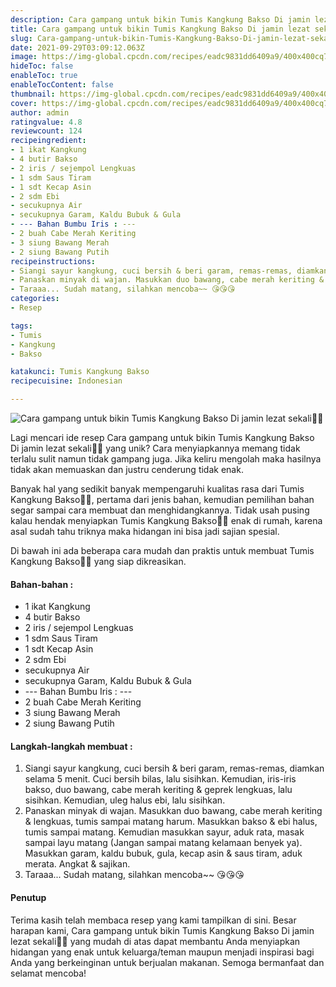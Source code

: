 ```yaml
---
description: Cara gampang untuk bikin Tumis Kangkung Bakso Di jamin lezat sekali"
title: Cara gampang untuk bikin Tumis Kangkung Bakso Di jamin lezat sekali
slug: Cara-gampang-untuk-bikin-Tumis-Kangkung-Bakso-Di-jamin-lezat-sekali
date: 2021-09-29T03:09:12.063Z
image: https://img-global.cpcdn.com/recipes/eadc9831dd6409a9/400x400cq70/photo.jpg
hideToc: false
enableToc: true
enableTocContent: false
thumbnail: https://img-global.cpcdn.com/recipes/eadc9831dd6409a9/400x400cq70/photo.jpg
cover: https://img-global.cpcdn.com/recipes/eadc9831dd6409a9/400x400cq70/photo.jpg
author: admin
ratingvalue: 4.8
reviewcount: 124
recipeingredient:
- 1 ikat Kangkung
- 4 butir Bakso
- 2 iris / sejempol Lengkuas
- 1 sdm Saus Tiram
- 1 sdt Kecap Asin
- 2 sdm Ebi
- secukupnya Air
- secukupnya Garam, Kaldu Bubuk & Gula
- --- Bahan Bumbu Iris : ---
- 2 buah Cabe Merah Keriting
- 3 siung Bawang Merah
- 2 siung Bawang Putih
recipeinstructions:
- Siangi sayur kangkung, cuci bersih & beri garam, remas-remas, diamkan selama 5 menit. Cuci bersih bilas, lalu sisihkan. Kemudian, iris-iris bakso, duo bawang, cabe merah keriting & geprek lengkuas, lalu sisihkan. Kemudian, uleg halus ebi, lalu sisihkan.
- Panaskan minyak di wajan. Masukkan duo bawang, cabe merah keriting & lengkuas, tumis sampai matang harum. Masukkan bakso & ebi halus, tumis sampai matang. Kemudian masukkan sayur, aduk rata, masak sampai layu matang (Jangan sampai matang kelamaan benyek ya). Masukkan garam, kaldu bubuk, gula, kecap asin & saus tiram, aduk merata. Angkat & sajikan.
- Taraaa... Sudah matang, silahkan mencoba~~ 😘😘😘
categories:
- Resep

tags:
- Tumis
- Kangkung
- Bakso

katakunci: Tumis Kangkung Bakso
recipecuisine: Indonesian

---
```


![Cara gampang untuk bikin Tumis Kangkung Bakso Di jamin lezat sekali👩‍🍳](https://img-global.cpcdn.com/recipes/eadc9831dd6409a9/400x400cq70/photo.jpg)

Lagi mencari ide resep Cara gampang untuk bikin Tumis Kangkung Bakso Di jamin lezat sekali👩‍🍳 yang unik? Cara menyiapkannya memang tidak terlalu sulit namun tidak gampang juga. Jika keliru mengolah maka hasilnya tidak akan memuaskan dan justru cenderung tidak enak.

Banyak hal yang sedikit banyak mempengaruhi kualitas rasa dari Tumis Kangkung Bakso👩‍🍳, pertama dari jenis bahan, kemudian pemilihan bahan segar sampai cara membuat dan menghidangkannya. Tidak usah pusing kalau hendak menyiapkan Tumis Kangkung Bakso👩‍🍳 enak di rumah, karena asal sudah tahu triknya maka hidangan ini bisa jadi sajian spesial.

Di bawah ini ada beberapa cara mudah dan praktis untuk membuat Tumis Kangkung Bakso👩‍🍳 yang siap dikreasikan.

<!--inarticleads1-->

#### Bahan-bahan :

- 1 ikat Kangkung
- 4 butir Bakso
- 2 iris / sejempol Lengkuas
- 1 sdm Saus Tiram
- 1 sdt Kecap Asin
- 2 sdm Ebi
- secukupnya Air
- secukupnya Garam, Kaldu Bubuk & Gula
- --- Bahan Bumbu Iris : ---
- 2 buah Cabe Merah Keriting
- 3 siung Bawang Merah
- 2 siung Bawang Putih

<!--inarticleads2-->

#### Langkah-langkah membuat :

1. Siangi sayur kangkung, cuci bersih & beri garam, remas-remas, diamkan selama 5 menit. Cuci bersih bilas, lalu sisihkan. Kemudian, iris-iris bakso, duo bawang, cabe merah keriting & geprek lengkuas, lalu sisihkan. Kemudian, uleg halus ebi, lalu sisihkan.
1. Panaskan minyak di wajan. Masukkan duo bawang, cabe merah keriting & lengkuas, tumis sampai matang harum. Masukkan bakso & ebi halus, tumis sampai matang. Kemudian masukkan sayur, aduk rata, masak sampai layu matang (Jangan sampai matang kelamaan benyek ya). Masukkan garam, kaldu bubuk, gula, kecap asin & saus tiram, aduk merata. Angkat & sajikan.
1. Taraaa... Sudah matang, silahkan mencoba~~ 😘😘😘

#### Penutup

Terima kasih telah membaca resep yang kami tampilkan di sini. Besar harapan kami, Cara gampang untuk bikin Tumis Kangkung Bakso Di jamin lezat sekali👩‍🍳 yang mudah di atas dapat membantu Anda menyiapkan hidangan yang enak untuk keluarga/teman maupun menjadi inspirasi bagi Anda yang berkeinginan untuk berjualan makanan. Semoga bermanfaat dan selamat mencoba!